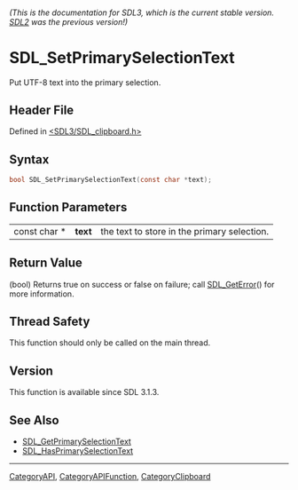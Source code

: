 ###### (This is the documentation for SDL3, which is the current stable version. [SDL2](https://wiki.libsdl.org/SDL2/) was the previous version!)
# SDL_SetPrimarySelectionText

Put UTF-8 text into the primary selection.

## Header File

Defined in [<SDL3/SDL_clipboard.h>](https://github.com/libsdl-org/SDL/blob/main/include/SDL3/SDL_clipboard.h)

## Syntax

```c
bool SDL_SetPrimarySelectionText(const char *text);
```

## Function Parameters

|              |          |                                             |
| ------------ | -------- | ------------------------------------------- |
| const char * | **text** | the text to store in the primary selection. |

## Return Value

(bool) Returns true on success or false on failure; call
[SDL_GetError](SDL_GetError)() for more information.

## Thread Safety

This function should only be called on the main thread.

## Version

This function is available since SDL 3.1.3.

## See Also

- [SDL_GetPrimarySelectionText](SDL_GetPrimarySelectionText)
- [SDL_HasPrimarySelectionText](SDL_HasPrimarySelectionText)

----
[CategoryAPI](CategoryAPI), [CategoryAPIFunction](CategoryAPIFunction), [CategoryClipboard](CategoryClipboard)

